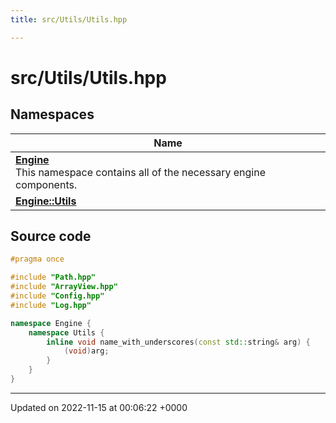 ```yaml
---
title: src/Utils/Utils.hpp

---
```


# src/Utils/Utils.hpp



## Namespaces

| Name           |
| -------------- |
| **[Engine](/namespaces/namespaceEngine.md)** <br>This namespace contains all of the necessary engine components.  |
| **[Engine::Utils](/namespaces/namespaceEngine_1_1Utils.md)**  |




## Source code

```cpp
#pragma once

#include "Path.hpp"
#include "ArrayView.hpp"
#include "Config.hpp"
#include "Log.hpp"

namespace Engine {
    namespace Utils {
        inline void name_with_underscores(const std::string& arg) {
            (void)arg;
        }
    }
}
```


-------------------------------

Updated on 2022-11-15 at 00:06:22 +0000
